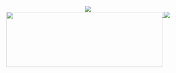 <div align="center">
  <a href="https://velog.io/@sung-je-kim">
    <img align="center" src="https://velog-readme-stats.vercel.app/api/badge?name=sung-je-kim" />
  </a>
</div>
<div align="center">
  <a href="https://github.com/anuraghazra/github-readme-stats">
    <img align="top" width="420px" height="150px" align="left" src="https://github-readme-stats.vercel.app/api?username=tjdwp0211" />
  </a>
  <a href="https://opgc.me/#/users/tjdwp0211" target="_blank">
    <img align="top" align="right" src="https://api.opgc.me/githubs/users/tjdwp0211/tag/?theme=basic" />
  </a>
</div>
